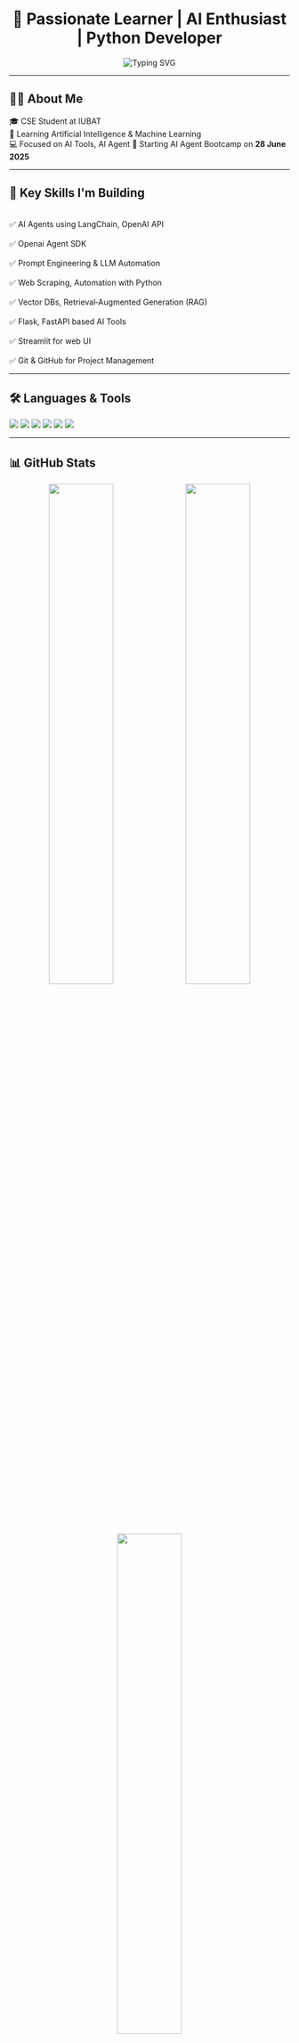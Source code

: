 <!-- README.md -->

<h1 align="center">🚀 Passionate Learner | AI Enthusiast | Python Developer</h1>

<p align="center">
  <img src="https://readme-typing-svg.herokuapp.com?font=Fira+Code&size=22&duration=2000&pause=800&color=00FFAA&center=true&vCenter=true&width=500&lines=👋+Hello,+Welcome+to+my+GitHub+Profile!" alt="Typing SVG" />
</p>

---

## 👨‍💻 About Me

🎓 CSE Student at IUBAT  
🤖 Learning Artificial Intelligence & Machine Learning  
💻 Focused on AI Tools, AI Agent 
📅 Starting AI Agent Bootcamp on **28 June 2025**

---

## 🚀 Key Skills I'm Building

<br>✅ AI Agents using LangChain, OpenAI API  </br>
<br>✅ Openai Agent SDK </br>
<br>✅ Prompt Engineering & LLM Automation  </br>
<br>✅ Web Scraping, Automation with Python  </br>
<br>✅ Vector DBs, Retrieval‑Augmented Generation (RAG)  </br>
<br>✅ Flask, FastAPI based AI Tools  </br>
<br>✅ Streamlit for web UI </br>
<br>✅ Git & GitHub for Project Management </br>

---

## 🛠️ Languages & Tools

<p align="left">
  <img src="https://img.shields.io/badge/Python-3776AB?style=for-the-badge&logo=python&logoColor=white" />
  <img src="https://img.shields.io/badge/C-00599C?style=for-the-badge&logo=c&logoColor=white" />
  <img src="https://img.shields.io/badge/C++-004482?style=for-the-badge&logo=c%2B%2B&logoColor=white" />
  <img src="https://img.shields.io/badge/HTML5-E34F26?style=for-the-badge&logo=html5&logoColor=white" />
  <img src="https://img.shields.io/badge/CSS3-1572B6?style=for-the-badge&logo=css3&logoColor=white" />
  <img src="https://img.shields.io/badge/GitHub-181717?style=for-the-badge&logo=github&logoColor=white" />
</p>

---

## 📊 GitHub Stats

<p align="center">
  <img src="https://github-readme-stats.vercel.app/api?username=Mehadii-Hassan&show_icons=true&theme=tokyonight&hide_border=true" width="48%" />
  <img src="https://github-readme-streak-stats.herokuapp.com?user=Mehadii-Hassan&theme=tokyonight&hide_border=true" width="48%" />
</p>

<p align="center">
  <img src="https://github-readme-stats.vercel.app/api/top-langs/?username=Mehadii-Hassan&layout=compact&theme=tokyonight&hide_border=true&langs_count=8" width="48%" />
</p>

---
📈 Recent Activity
<p align="center"> <img src="https://github-readme-activity-graph.vercel.app/graph?username=Mehadii-Hassan&theme=github-compact&area=true&hide_border=true" alt="GitHub Activity Graph" /> </p>


---

## 📬 Contact Me

📧 Email: [mehadi.cse01@gmail.com](mailto:mehadi.cse01@gmail.com)

---

<p align="center">
  <img src="https://quotes-github-readme.vercel.app/api?type=horizontal&theme=radical&quote=Every+bug+is+a+lesson,+every+solution+is+a+step+forward." alt="Inspirational Quote"/>
</p>
